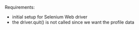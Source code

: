Requirements:
- initial setup for Selenium Web driver
- the driver.quit() is not called since we want the profile data

